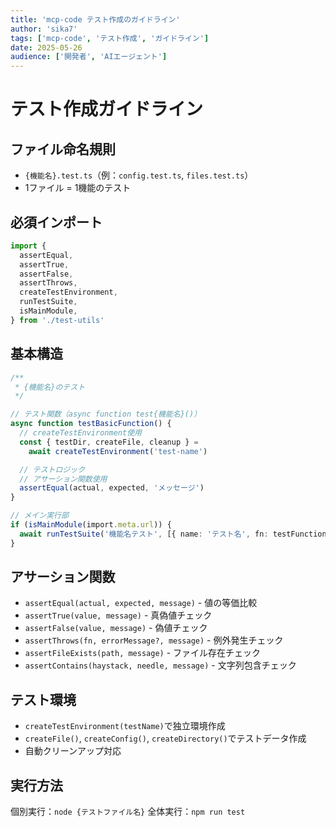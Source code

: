 ```yaml
---
title: 'mcp-code テスト作成のガイドライン'
author: 'sika7'
tags: ['mcp-code', 'テスト作成', 'ガイドライン']
date: 2025-05-26
audience: ['開発者', 'AIエージェント']
---
```


# テスト作成ガイドライン

## ファイル命名規則

- `{機能名}.test.ts`（例：`config.test.ts`, `files.test.ts`）
- 1ファイル = 1機能のテスト

## 必須インポート

```typescript
import {
  assertEqual,
  assertTrue,
  assertFalse,
  assertThrows,
  createTestEnvironment,
  runTestSuite,
  isMainModule,
} from './test-utils'
```

## 基本構造

```typescript
/**
 * {機能名}のテスト
 */

// テスト関数（async function test{機能名}()）
async function testBasicFunction() {
  // createTestEnvironment使用
  const { testDir, createFile, cleanup } =
    await createTestEnvironment('test-name')

  // テストロジック
  // アサーション関数使用
  assertEqual(actual, expected, 'メッセージ')
}

// メイン実行部
if (isMainModule(import.meta.url)) {
  await runTestSuite('機能名テスト', [{ name: 'テスト名', fn: testFunction }])
}
```

## アサーション関数

- `assertEqual(actual, expected, message)` - 値の等価比較
- `assertTrue(value, message)` - 真偽値チェック
- `assertFalse(value, message)` - 偽値チェック
- `assertThrows(fn, errorMessage?, message)` - 例外発生チェック
- `assertFileExists(path, message)` - ファイル存在チェック
- `assertContains(haystack, needle, message)` - 文字列包含チェック

## テスト環境

- `createTestEnvironment(testName)`で独立環境作成
- `createFile()`, `createConfig()`, `createDirectory()`でテストデータ作成
- 自動クリーンアップ対応

## 実行方法

個別実行：`node {テストファイル名}`
全体実行：`npm run test`
